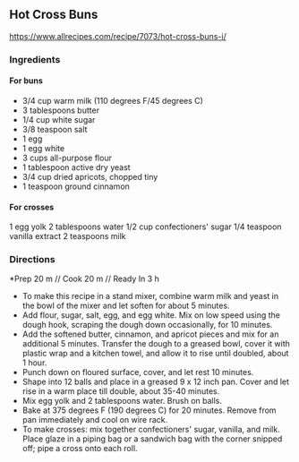 ## Hot Cross Buns
<https://www.allrecipes.com/recipe/7073/hot-cross-buns-i/>

### Ingredients

#### For buns
- 3/4 cup warm milk (110 degrees F/45 degrees C)
- 3 tablespoons butter
- 1/4 cup white sugar
- 3/8 teaspoon salt
- 1 egg
- 1 egg white
- 3 cups all-purpose flour
- 1 tablespoon active dry yeast
- 3/4 cup dried apricots, chopped tiny
- 1 teaspoon ground cinnamon

#### For crosses
1 egg yolk
2 tablespoons water
1/2 cup confectioners' sugar
1/4 teaspoon vanilla extract
2 teaspoons milk

### Directions

*Prep 20 m // Cook 20 m // Ready In 3 h

- To make this recipe in a stand mixer, combine warm milk and yeast in the bowl of the mixer and let soften for about 5 minutes. 
- Add flour, sugar, salt, egg, and egg white. Mix on low speed using the dough hook, scraping the dough down occasionally, for 10 minutes. 
- Add the softened butter, cinnamon, and apricot pieces and mix for an additional 5 minutes. Transfer the dough to a greased bowl, cover it with plastic wrap and a kitchen towel, and allow it to rise until doubled, about 1 hour.
- Punch down on floured surface, cover, and let rest 10 minutes.
- Shape into 12 balls and place in a greased 9 x 12 inch pan. Cover and let rise in a warm place till double, about 35-40 minutes.
- Mix egg yolk and 2 tablespoons water. Brush on balls.
- Bake at 375 degrees F (190 degrees C) for 20 minutes. Remove from pan immediately and cool on wire rack.
- To make crosses: mix together confectioners' sugar, vanilla, and milk. Place glaze in a piping bag or a sandwich bag with the corner snipped off; pipe a cross onto each roll.
